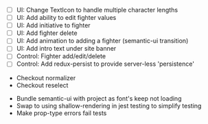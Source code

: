 - [ ] UI: Change TextIcon to handle multiple character lengths
- [ ] UI: Add ability to edit fighter values
- [ ] UI: Add initiative to fighter
- [ ] UI: Add fighter delete
- [ ] UI: Add animation to adding a fighter (semantic-ui transition)
- [ ] UI: Add intro text under site banner
- [ ] Control: Fighter add/edit/delete
- [ ] Control: Add redux-persist to provide server-less 'persistence'

* Checkout normalizer
* Checkout reselect

- Bundle semantic-ui with project as font's keep not loading
- Swap to using shallow-rendering in jest testing to simplify testing
- Make prop-type errors fail tests
